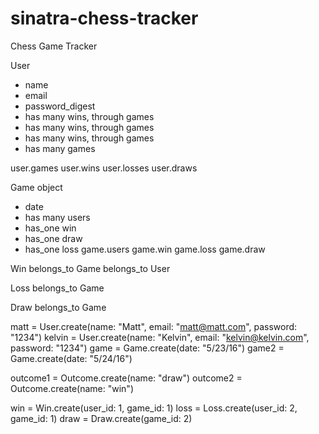 # sinatra-chess-tracker
Chess Game Tracker

User
 - name
 - email
 - password_digest
 - has many wins, through games
 - has many wins, through games
 - has many wins, through games
 - has many games

user.games
user.wins 
user.losses 
user.draws

Game object  
 - date 
 - has many users
 - has_one win
 - has_one draw
 - has_one loss
game.users 
game.win 
game.loss 
game.draw  


Win
 belongs_to Game
 belongs_to User

Loss
  belongs_to Game

Draw
  belongs_to Game

matt = User.create(name: "Matt", email: "matt@matt.com", password: "1234")
kelvin = User.create(name: "Kelvin", email: "kelvin@kelvin.com", password: "1234")
game = Game.create(date: "5/23/16")
game2 = Game.create(date: "5/24/16")

outcome1 = Outcome.create(name: "draw")
outcome2 = Outcome.create(name: "win")

win = Win.create(user_id: 1, game_id: 1)
loss = Loss.create(user_id: 2, game_id: 1)
draw = Draw.create(game_id: 2)